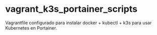 # vagrant_k3s_portainer_scripts

Vagrantfile configurado para instalar docker + kubectl + k3s para usar Kubernetes en Portainer.


